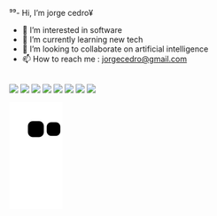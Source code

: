 ⁹⁹-  Hi, I’m jorge cedro¥
- 👀 I’m interested in software
- 🌱 I’m currently learning new tech
- 💞️ I’m looking to collaborate on artificial intelligence
- 📫 How to reach me : jorgecedro@gmail.com
<!---
jorgecedro/jorgecedro is a ✨ special ✨ repository because its `README.md` (this file) appears on your GitHub profile.
You can click the Preview link to take a look at your changes
--->


<div style="display: inline_block"><br>
  <img src="https://img.shields.io/badge/react-%2335495e.svg?&style=for-the-badge&logo=react&logoColor=%2361DAFB"/>
  <img src="https://img.shields.io/badge/React_Native-20232A?style=for-the-badge&logo=react&logoColor=61DAFB"/>
  <img src="https://img.shields.io/badge/typescript-%23007ACC.svg?&style=for-the-badge&logo=typescript&logoColor=white"/>
  <img src="https://img.shields.io/badge/html-%23E34F26.svg?&style=for-the-badge&logo=html5&logoColor=white"/>
  <img src="https://img.shields.io/badge/css-%231572B6.svg?&style=for-the-badge&logo=css3&logoColor=white"/>
  <img src="https://img.shields.io/badge/javascript%20-%23323330.svg?&style=for-the-badge&logo=javascript&logoColor=%23F7DF1E"/> 
  <img src="https://img.shields.io/badge/node%20-%2343853D.svg?&style=for-the-badge&logo=node.js&logoColor=white"/>
  <img src="https://img.shields.io/badge/git-%23F05033.svg?&style=for-the-badge&logo=git&logoColor=white"/>
  
 
  </div>
  

  ![Snake animation](https://github.com/jorgecedro/jorgecedro/blob/output/github-contribution-grid-snake.svg)
